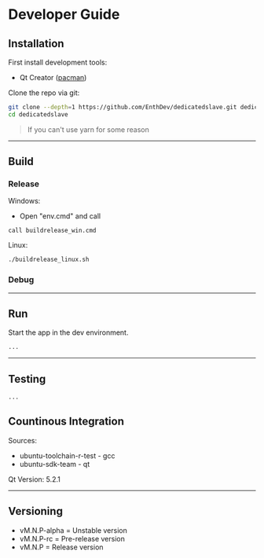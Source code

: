 # Developer Guide


## Installation

First install development tools:

* Qt Creator ([pacman](https://www.archlinux.org/packages/?name=qtcreator))

Clone the repo via git:

```bash
git clone --depth=1 https://github.com/EnthDev/dedicatedslave.git dedicatedslave
cd dedicatedslave
```

> If you can't use yarn for some reason

***

## Build

### Release

Windows:

* Open "env.cmd" and call

```
call buildrelease_win.cmd
```

Linux:

```bash
./buildrelease_linux.sh
```

### Debug

***

## Run

Start the app in the dev environment.

```bash
...
```

***

## Testing

```bash
...
```

## Countinous Integration

Sources:
* ubuntu-toolchain-r-test - gcc
* ubuntu-sdk-team - qt

Qt Version: 5.2.1

---

## Versioning

* vM.N.P-alpha = Unstable version
* vM.N.P-rc = Pre-release version
* vM.N.P = Release version
